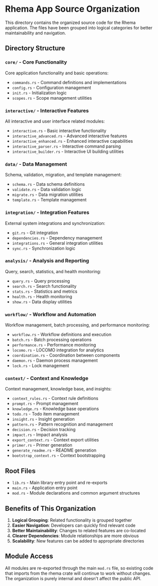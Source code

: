 # Rhema App Source Organization

This directory contains the organized source code for the Rhema application. The files have been grouped into logical categories for better maintainability and navigation.

## Directory Structure

### `core/` - Core Functionality
Core application functionality and basic operations:
- `commands.rs` - Command definitions and implementations
- `config.rs` - Configuration management
- `init.rs` - Initialization logic
- `scopes.rs` - Scope management utilities

### `interactive/` - Interactive Features
All interactive and user interface related modules:
- `interactive.rs` - Basic interactive functionality
- `interactive_advanced.rs` - Advanced interactive features
- `interactive_enhanced.rs` - Enhanced interactive capabilities
- `interactive_parser.rs` - Interactive command parsing
- `interactive_builder.rs` - Interactive UI building utilities

### `data/` - Data Management
Schema, validation, migration, and template management:
- `schema.rs` - Data schema definitions
- `validate.rs` - Data validation logic
- `migrate.rs` - Data migration utilities
- `template.rs` - Template management

### `integration/` - Integration Features
External system integrations and synchronization:
- `git.rs` - Git integration
- `dependencies.rs` - Dependency management
- `integrations.rs` - General integration utilities
- `sync.rs` - Synchronization logic

### `analysis/` - Analysis and Reporting
Query, search, statistics, and health monitoring:
- `query.rs` - Query processing
- `search.rs` - Search functionality
- `stats.rs` - Statistics and metrics
- `health.rs` - Health monitoring
- `show.rs` - Data display utilities

### `workflow/` - Workflow and Automation
Workflow management, batch processing, and performance monitoring:
- `workflow.rs` - Workflow definitions and execution
- `batch.rs` - Batch processing operations
- `performance.rs` - Performance monitoring
- `locomo.rs` - LOCOMO integration for analytics
- `coordination.rs` - Coordination between components
- `daemon.rs` - Daemon process management
- `lock.rs` - Lock management

### `context/` - Context and Knowledge
Context management, knowledge base, and insights:
- `context_rules.rs` - Context rule definitions
- `prompt.rs` - Prompt management
- `knowledge.rs` - Knowledge base operations
- `todo.rs` - Todo item management
- `insight.rs` - Insight generation
- `pattern.rs` - Pattern recognition and management
- `decision.rs` - Decision tracking
- `impact.rs` - Impact analysis
- `export_context.rs` - Context export utilities
- `primer.rs` - Primer generation
- `generate_readme.rs` - README generation
- `bootstrap_context.rs` - Context bootstrapping

## Root Files

- `lib.rs` - Main library entry point and re-exports
- `main.rs` - Application entry point
- `mod.rs` - Module declarations and common argument structures

## Benefits of This Organization

1. **Logical Grouping**: Related functionality is grouped together
2. **Easier Navigation**: Developers can quickly find relevant code
3. **Better Maintainability**: Changes to related features are co-located
4. **Clearer Dependencies**: Module relationships are more obvious
5. **Scalability**: New features can be added to appropriate directories

## Module Access

All modules are re-exported through the main `mod.rs` file, so existing code that imports from the rhema crate will continue to work without changes. The organization is purely internal and doesn't affect the public API. 